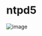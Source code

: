 # ntpd5

![image](https://github.com/user-attachments/assets/10f24097-5915-494c-a6ec-ce358836d2b3)

